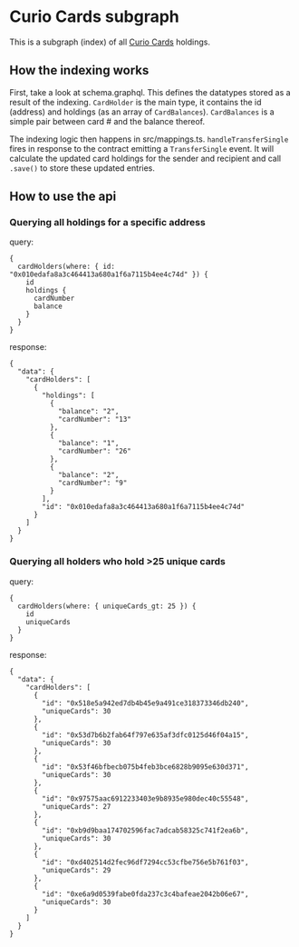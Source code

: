 # Curio Cards subgraph

This is a subgraph (index) of all [Curio Cards](https://curio.cards) holdings.

## How the indexing works

First, take a look at schema.graphql. This defines the datatypes stored as a result of the indexing. `CardHolder` is the main type, it contains the id (address) and holdings (as an array of `CardBalances`). `CardBalances` is a simple pair between card # and the balance thereof.

The indexing logic then happens in src/mappings.ts. `handleTransferSingle` fires in response to the contract emitting a `TransferSingle` event. It will calculate the updated card holdings for the sender and recipient and call `.save()` to store these updated entries.

## How to use the api

### Querying all holdings for a specific address

query:
```
{
  cardHolders(where: { id: "0x010edafa8a3c464413a680a1f6a7115b4ee4c74d" }) {
    id
    holdings {
      cardNumber
      balance
    }
  }
}
```
response:
```
{
  "data": {
    "cardHolders": [
      {
        "holdings": [
          {
            "balance": "2",
            "cardNumber": "13"
          },
          {
            "balance": "1",
            "cardNumber": "26"
          },
          {
            "balance": "2",
            "cardNumber": "9"
          }
        ],
        "id": "0x010edafa8a3c464413a680a1f6a7115b4ee4c74d"
      }
    ]
  }
}
```

### Querying all holders who hold >25 unique cards

query:
```
{
  cardHolders(where: { uniqueCards_gt: 25 }) {
    id
    uniqueCards
  }
}
```
response:
```
{
  "data": {
    "cardHolders": [
      {
        "id": "0x518e5a942ed7db4b45e9a491ce318373346db240",
        "uniqueCards": 30
      },
      {
        "id": "0x53d7b6b2fab64f797e635af3dfc0125d46f04a15",
        "uniqueCards": 30
      },
      {
        "id": "0x53f46bfbecb075b4feb3bce6828b9095e630d371",
        "uniqueCards": 30
      },
      {
        "id": "0x97575aac6912233403e9b8935e980dec40c55548",
        "uniqueCards": 27
      },
      {
        "id": "0xb9d9baa174702596fac7adcab58325c741f2ea6b",
        "uniqueCards": 30
      },
      {
        "id": "0xd402514d2fec96df7294cc53cfbe756e5b761f03",
        "uniqueCards": 29
      },
      {
        "id": "0xe6a9d0539fabe0fda237c3c4bafeae2042b06e67",
        "uniqueCards": 30
      }
    ]
  }
}
```
